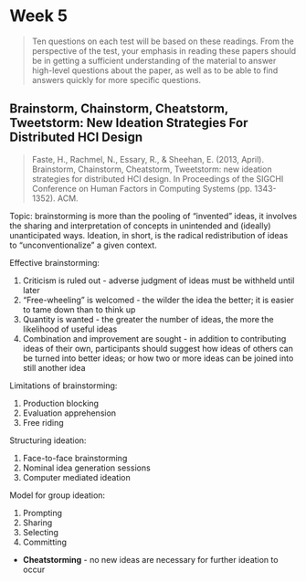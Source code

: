 # Week 5

> Ten questions on each test will be based on these readings. From the perspective of the test, your emphasis in reading these papers should be in getting a sufficient understanding of the material to answer high-level questions about the paper, as well as to be able to find answers quickly for more specific questions.

## Brainstorm, Chainstorm, Cheatstorm, Tweetstorm: New Ideation Strategies For Distributed HCI Design

> Faste, H., Rachmel, N., Essary, R., & Sheehan, E. (2013, April). Brainstorm, Chainstorm, Cheatstorm, Tweetstorm: new ideation strategies for distributed HCI design. In Proceedings of the SIGCHI Conference on Human Factors in Computing Systems (pp. 1343-1352). ACM.

Topic: brainstorming is more than the pooling of “invented” ideas, it involves the sharing and interpretation of concepts in unintended and (ideally) unanticipated ways. Ideation, in short, is the radical redistribution of ideas to “unconventionalize” a given context.

Effective brainstorming:

1. Criticism is ruled out - adverse judgment of ideas must be withheld until later
2. “Free-wheeling” is welcomed - the wilder the idea the better; it is easier to tame down than to think up
3. Quantity is wanted - the greater the number of ideas, the more the likelihood of useful ideas
4. Combination and improvement are sought - in addition to contributing ideas of their own, participants should suggest how ideas of others can be turned into better ideas; or how two or more ideas can be joined into still another idea

Limitations of brainstorming:

1. Production blocking
2. Evaluation apprehension
3. Free riding

Structuring ideation:

1. Face-to-face brainstorming
2. Nominal idea generation sessions
3. Computer mediated ideation

Model for group ideation:

1. Prompting
2. Sharing
3. Selecting
4. Committing

- **Cheatstorming** - no new ideas are necessary for further ideation to occur
